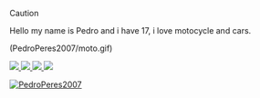 > [!CAUTION]
> Hello my name is Pedro and i have 17, i love motocycle and cars.

(PedroPeres2007/moto.gif)


<a href="https://steamcommunity.com/profiles/76561198429383017">
<img src="https://img.shields.io/badge/Steam-000000?style=for-the-badge&logo=steam&logoColor=white">
</a>
<a href="https://discord.com/users/1157685560593362954">
<img src="https://img.shields.io/badge/Discord-7289DA?style=for-the-badge&logo=discord&logoColor=white">
</a>
<a href="https://www.instagram.com/peres_yzf">
<img src="https://img.shields.io/badge/Instagram-E4405F?style=for-the-badge&logo=instagram&logoColor=white">
</a>
<a href="https://api.whatsapp.com/send/?phone=962863274&text&type=phone_number&app_absent=0">
<img src="https://img.shields.io/badge/WhatsApp-25D366?style=for-the-badge&logo=whatsapp&logoColor=white">
</a>



[![PedroPeres2007](https://github-readme-stats.vercel.app/api/top-langs/?username=PedroPeres2007&hide=html&layout=compact&theme=dark)](https://github.com/anuraghazra/github-readme-stats)
